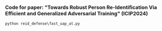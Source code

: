### Code for paper: "Towards Robust Person Re-Identification Via Efficient and Generalized Adversarial Training" (ICIP2024)

```python
python reid_defense\fast_uap_at.py

```
